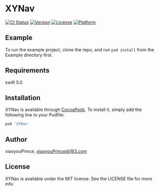 <!--# XYNavigationController
简单易用的全屏导航控制器 Swift 5.0-->
# XYNav

[![CI Status](https://img.shields.io/travis/xiaoyouPrince/XYNav.svg?style=flat)](https://travis-ci.org/xiaoyouPrince/XYNav)
[![Version](https://img.shields.io/cocoapods/v/XYNav.svg?style=flat)](https://cocoapods.org/pods/XYNav)
[![License](https://img.shields.io/cocoapods/l/XYNav.svg?style=flat)](https://cocoapods.org/pods/XYNav)
[![Platform](https://img.shields.io/cocoapods/p/XYNav.svg?style=flat)](https://cocoapods.org/pods/XYNav)

## Example

To run the example project, clone the repo, and run `pod install` from the Example directory first.

## Requirements

swift 5.0

## Installation

XYNav is available through [CocoaPods](https://cocoapods.org). To install
it, simply add the following line to your Podfile:

```ruby
pod 'XYNav'
```

## Author

xiaoyouPrince, xiaoyouPrince@163.com

## License

XYNav is available under the MIT license. See the LICENSE file for more info.


